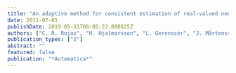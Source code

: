 ```yaml
---
title: "An adaptive method for consistent estimation of real-valued non-minimum zeros in stable LTI systems"
date: 2011-07-01
publishDate: 2019-05-31T08:05:22.088825Z
authors: ["C. R. Rojas", "H. Hjalmarsson", "L. Gerenscér", "J. Mårtensson"]
publication_types: ["2"]
abstract: ""
featured: false
publication: "*Automatica*"
---
```



